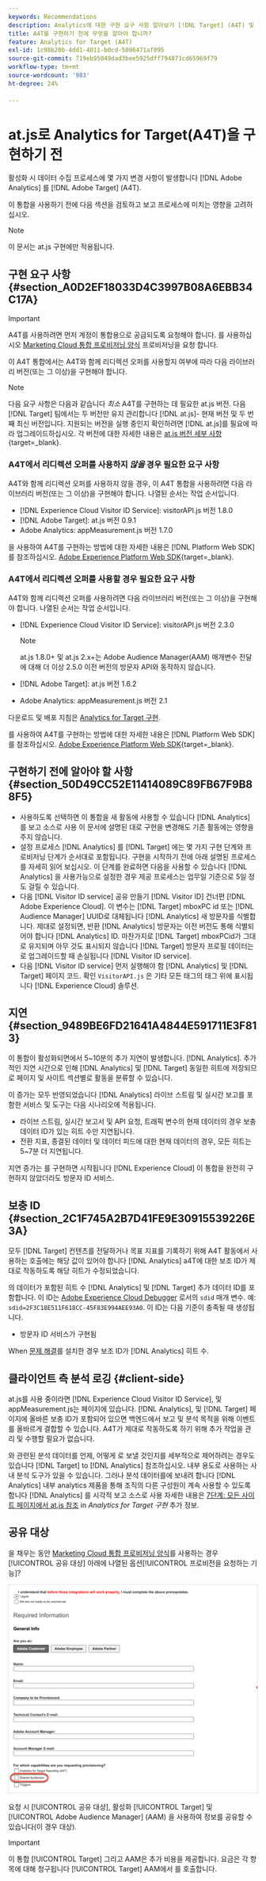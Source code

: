 ```yaml
---
keywords: Recommendations
description: Analytics에 대한 구현 요구 사항 알아보기 [!DNL Target] (A4T) 및 이 통합을 구현하기 전에 고려해야 할 사항.
title: A4T를 구현하기 전에 무엇을 알아야 합니까?
feature: Analytics for Target (A4T)
exl-id: 1c98b20b-4dd1-4011-b0cd-5096471af095
source-git-commit: 719eb95049dad3bee5925dff794871cd65969f79
workflow-type: tm+mt
source-wordcount: '983'
ht-degree: 24%

---
```


# at.js로 Analytics for Target(A4T)을 구현하기 전

활성화 시 데이터 수집 프로세스에 몇 가지 변경 사항이 발생합니다 [!DNL Adobe Analytics] 를 [!DNL Adobe Target] (A4T).

이 통합을 사용하기 전에 다음 섹션을 검토하고 보고 프로세스에 미치는 영향을 고려하십시오.

>[!NOTE]
>
>이 문서는 at.js 구현에만 적용됩니다.

## 구현 요구 사항 {#section_A0D2EF18033D4C3997B08A6EBB34C17A}

>[!IMPORTANT]
>
>A4T를 사용하려면 먼저 계정이 통합용으로 공급되도록 요청해야 합니다. 를 사용하십시오 [Marketing Cloud 통합 프로비저닝 양식](https://www.adobe.com/go/audiences_kr) 프로비저닝을 요청 합니다.

이 A4T 통합에서는 A4T와 함께 리디렉션 오퍼를 사용할지 여부에 따라 다음 라이브러리 버전(또는 그 이상)을 구현해야 합니다.

>[!NOTE]
>
>다음 요구 사항은 다음과 같습니다 *최소* A4T를 구현하는 데 필요한 at.js 버전. 다음 [!DNL Target] 팀에서는 두 버전만 유지 관리합니다 [!DNL at.js]- 현재 버전 및 두 번째 최신 버전입니다. 지원되는 버전을 실행 중인지 확인하려면 [!DNL at.js]를 필요에 따라 업그레이드하십시오. 각 버전에 대한 자세한 내용은 [at.js 버전 세부 사항](https://developer.adobe.com/target/implement/client-side/atjs/target-atjs-versions/){target=_blank}.

### A4T에서 리디렉션 오퍼를 사용하지 *않을* 경우 필요한 요구 사항

A4T와 함께 리디렉션 오퍼를 사용하지 않을 경우, 이 A4T 통합을 사용하려면 다음 라이브러리 버전(또는 그 이상)을 구현해야 합니다. 나열된 순서는 작업 순서입니다.

* [!DNL Experience Cloud Visitor ID Service]: visitorAPI.js 버전 1.8.0
* [!DNL Adobe Target]: at.js  버전 0.9.1
* Adobe Analytics: appMeasurement.js 버전 1.7.0

을 사용하여 A4T를 구현하는 방법에 대한 자세한 내용은 [!DNL Platform Web SDK]를 참조하십시오. [Adobe Experience Platform Web SDK](https://developer.adobe.com/target/implement/client-side/aep-web-sdk/){target=_blank}.

### A4T에서 리디렉션 오퍼를 사용할 경우 필요한 요구 사항

A4T와 함께 리디렉션 오퍼를 사용하려면 다음 라이브러리 버전(또는 그 이상)을 구현해야 합니다. 나열된 순서는 작업 순서입니다.

* [!DNL Experience Cloud Visitor ID Service]: visitorAPI.js 버전 2.3.0

   >[!NOTE]
   >
   >at.js 1.8.0+ 및 at.js 2.x+는 Adobe Audience Manager(AAM) 매개변수 전달에 대해 더 이상 2.5.0 이전 버전의 방문자 API와 동작하지 않습니다.

* [!DNL Adobe Target]: at.js  버전 1.6.2

* Adobe Analytics: appMeasurement.js 버전 2.1

다운로드 및 배포 지침은 [Analytics for Target 구현](/help/main/c-integrating-target-with-mac/a4t/a4timplementation.md).

를 사용하여 A4T를 구현하는 방법에 대한 자세한 내용은 [!DNL Platform Web SDK]를 참조하십시오. [Adobe Experience Platform Web SDK](https://developer.adobe.com/target/implement/client-side/aep-web-sdk/){target=_blank}.

## 구현하기 전에 알아야 할 사항 {#section_50D49CC52E11414089C89FB67F9B88F5}

* 사용하도록 선택하면 이 통합을 새 활동에 사용할 수 있습니다 [!DNL Analytics] 를 보고 소스로 사용 이 문서에 설명된 대로 구현을 변경해도 기존 활동에는 영향을 주지 않습니다.
* 설정 프로세스 [!DNL Analytics] 를 [!DNL Target] 에는 몇 가지 구현 단계와 프로비저닝 단계가 순서대로 포함됩니다. 구현을 시작하기 전에 아래 설명된 프로세스를 자세히 읽어 보십시오. 이 단계를 완료하면 다음을 사용할 수 있습니다 [!DNL Analytics] 을 사용가능으로 설정한 경우 제공 프로세스는 업무일 기준으로 5일 정도 걸릴 수 있습니다.
* 다음 [!DNL Visitor ID service] 공유 만들기 [!DNL Visitor ID] 건너편 [!DNL Adobe Experience Cloud]. 이 변수는 [!DNL Target] mboxPC id 또는 [!DNL Audience Manager] UUID로 대체됩니다 [!DNL Analytics] 새 방문자를 식별합니다. 제대로 설정되면, 반환 [!DNL Analytics] 방문자는 이전 버전도 통해 식별되어야 합니다 [!DNL Analytics] ID. 마찬가지로 [!DNL Target] mboxPCid가 그대로 유지되며 아무 것도 표시되지 않습니다 [!DNL Target] 방문자 프로필 데이터는 로 업그레이드할 때 손실됩니다 [!DNL Visitor ID service].
* 다음 [!DNL Visitor ID service] 먼저 실행해야 함 [!DNL Analytics] 및 [!DNL Target] 페이지 코드. 확인 `VisitorAPI.js` 은 기타 모든 태그의 태그 위에 표시됩니다 [!DNL Experience Cloud] 솔루션.

## 지연 {#section_9489BE6FD21641A4844E591711E3F813}

이 통합이 활성화되면에서 5~10분의 추가 지연이 발생합니다. [!DNL Analytics]. 추가적인 지연 시간으로 인해 [!DNL Analytics] 및 [!DNL Target] 동일한 히트에 저장되므로 페이지 및 사이트 섹션별로 활동을 분류할 수 있습니다.

이 증가는 모두 반영되었습니다 [!DNL Analytics] 라이브 스트림 및 실시간 보고를 포함한 서비스 및 도구는 다음 시나리오에 적용됩니다.

* 라이브 스트림, 실시간 보고서 및 API 요청, 트래픽 변수의 현재 데이터의 경우 보충 데이터 ID가 있는 히트 수만 지연됩니다.
* 전환 지표, 종결된 데이터 및 데이터 피드에 대한 현재 데이터의 경우, 모든 히트는 5~7분 더 지연됩니다.

지연 증가는 를 구현하면 시작됩니다 [!DNL Experience Cloud] 이 통합을 완전히 구현하지 않았더라도 방문자 ID 서비스.

## 보충 ID {#section_2C1F745A2B7D41FE9E30915539226E3A}

모두 [!DNL Target] 컨텐츠를 전달하거나 목표 지표를 기록하기 위해 A4T 활동에서 사용하는 호출에는 해당 값이 있어야 합니다 [!DNL Analytics] a4T에 대한 보조 ID가 제대로 작동하도록 해당 히트가 수정되었습니다.

의 데이터가 포함된 히트 수 [!DNL Analytics] 및 [!DNL Target] 추가 데이터 ID를 포함합니다. 이 ID는 [Adobe Experience Cloud Debugger](https://experienceleague.adobe.com/docs/debugger/using/experience-cloud-debugger.html) 로서의 `sdid` 매개 변수. 예: `sdid=2F3C18E511F618CC-45F83E994AEE93A0`. 이 ID는 다음 기준이 충족될 때 생성됩니다.

* 방문자 ID 서비스가 구현됨

When [문제 해결](/help/main/c-integrating-target-with-mac/a4t/c-a4t-troubleshooting/a4t-troubleshooting.md)를 설치한 경우 보조 ID가 [!DNL Analytics] 히트 수.

## 클라이언트 측 분석 로깅 {#client-side}

at.js를 사용 중이라면 [!DNL Experience Cloud Visitor ID Service], 및 appMeasurement.js는 페이지에 있습니다. [!DNL Analytics], 및 [!DNL Target] 페이지에 올바른 보충 ID가 포함되어 있으면 백엔드에서 보고 및 분석 목적을 위해 이벤트를 올바르게 결합할 수 있습니다. A4T가 제대로 작동하도록 하기 위해 추가 작업을 관리 및 수행할 필요가 없습니다.

와 관련된 분석 데이터를 언제, 어떻게 로 보낼 것인지를 세부적으로 제어하려는 경우도 있습니다 [!DNL Target] to [!DNL Analytics] 참조하십시오. 내부 용도로 사용하는 사내 분석 도구가 있을 수 있습니다. 그러나 분석 데이터를에 보내려 합니다 [!DNL Analytics] 내부 analytics 제품을 통해 조직의 다른 구성원이 계속 사용할 수 있도록 합니다 [!DNL Analytics] 를 시각적 보고 소스로 사용 자세한 내용은 [7단계: 모든 사이트 페이지에서 at.js 참조](/help/main/c-integrating-target-with-mac/a4t/a4timplementation.md#step7) in *Analytics for Target 구현* 추가 정보.

## 공유 대상

을 채우는 동안 [Marketing Cloud 통합 프로비저닝 양식](https://www.adobe.com/go/audiences)를 사용하는 경우 [!UICONTROL 공유 대상] 아래에 나열된 옵션[!UICONTROL 프로비전을 요청하는 기능]?

![요청 양식](/help/main/c-integrating-target-with-mac/a4t/assets/request-form.png)

요청 시 [!UICONTROL 공유 대상], 활성화 [!UICONTROL Target] 및 [!UICONTROL Adobe Audience Manager] (AAM) 을 사용하여 정보를 공유할 수 있습니다(이 경우 대상).

>[!IMPORTANT]
>
>이 통합 [!UICONTROL Target] 그리고 AAM은 추가 비용을 제공합니다. 요금은 각 항목에 대해 청구됩니다 [!UICONTROL Target] AAM에서 를 호출합니다.
